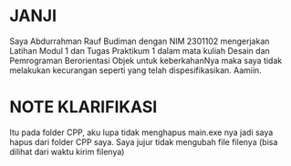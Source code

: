 # JANJI
 Saya Abdurrahman Rauf Budiman dengan NIM 2301102 mengerjakan Latihan Modul 1 dan Tugas Praktikum 1 dalam mata kuliah Desain dan Pemrograman Berorientasi Objek untuk keberkahanNya maka saya tidak melakukan kecurangan seperti yang telah dispesifikasikan. Aamiin.

# NOTE KLARIFIKASI
 Itu pada folder CPP, aku lupa tidak menghapus main.exe nya jadi saya hapus dari folder CPP saya. Saya jujur tidak mengubah file filenya (bisa dilihat dari waktu kirim filenya)
